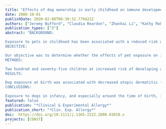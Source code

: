 ```yaml
---
title: "Effects of dog ownership in early childhood on immune development and atopic diseases"
date: 2008-10-01
publishDate: 2020-02-08T06:30:32.779421Z
authors: ["Jeremy Bufford", "Claudia Reardon", "Zhanhai Li", "Kathy Roberg", "Douglas DaSilva", "P. Eggleston", "A. Liu", "D. Milton", "U. Alwis", "Ronald Gangnon", "Rob Lemanske", "Jim Gern"]
publication_types: ["2"]
abstract: "BACKGROUND:

Exposure to pets in childhood has been associated with a reduced risk of wheezing and atopy.
OBJECTIVE:

Our objective was to determine whether the effects of pet exposure on immune development and atopy in early childhood can be explained by alterations in exposure to innate immune stimuli in settled dust.
METHODS:

Two hundred and seventy-five children at increased risk of developing allergic diseases were evaluated to age 3 years for pet ownership, blood cell cytokine responses, and atopy. Can f 1, Fel d 1, endotoxin, ergosterol, and muramic acid were measured in settled dust from 101 homes.
RESULTS:

Dog exposure at birth was associated with decreased atopic dermatitis (AD) (12% vs. 27%; P=0.004) and wheezing (19% vs. 36%; P=0.005) in year 3. The rates of AD (23%) and wheezing (42%) in year 3 were relatively high in children who acquired dogs after birth. The prevalence of dog sensitization (10-12%) did not vary according to dog exposure. Can f 1 levels in bedroom dust were positively associated with IL-10 (r=0.26; P=0.01), IL-5 (r=0.34, P<0.001), and IL-13 (r=0.28; P=0.004) responses at age 1, and IL-5 (r=0.24; P=0.022) and IL-13 (r=0.25; P=0.015) responses at age 3. In contrast, endotoxin was associated with IFN-gamma (r=0.31; P=0.002) and IL-13 (r=0.27; P=0.01) responses at age 3 but not at age 1, and similar relationships were present for muramic acid. Adjustment for levels of innate immune stimuli in house dust did not significantly affect the relationships between Can f 1 and cytokine responses.
CONCLUSIONS:

Exposure to dogs in infancy, and especially around the time of birth, is associated with changes in immune development and reductions in wheezing and atopy. These findings are not explained by exposure to endotoxin, ergosterol, or muramic acid."
featured: false
publication: "*Clinical & Experimental Allergy*"
publication_short: "*Clin. Exp. Allergy*"
doi:  https://doi.org/10.1111/j.1365-2222.2008.03018.x
projects: [COAST]
---
```


